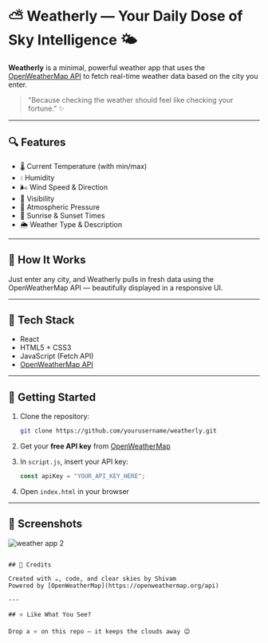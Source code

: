 
# ⛅ Weatherly — Your Daily Dose of Sky Intelligence 🌤️

**Weatherly** is a minimal, powerful weather app that uses the [OpenWeatherMap API](https://openweathermap.org/api) to fetch real-time weather data based on the city you enter.

> "Because checking the weather should feel like checking your fortune." ✨

---

## 🔍 Features

- 🌡️ Current Temperature (with min/max)
- 💧 Humidity
- 🌬️ Wind Speed & Direction
- 🔭 Visibility
- 🔼 Atmospheric Pressure
- 🌅 Sunrise & Sunset Times
- 🌦️ Weather Type & Description

---

## 🎯 How It Works

Just enter any city, and Weatherly pulls in fresh data using the OpenWeatherMap API — beautifully displayed in a responsive UI.

---

## 🧠 Tech Stack

- React
- HTML5 + CSS3
- JavaScript (Fetch API)
- [OpenWeatherMap API](https://openweathermap.org/api)

---

## 🚀 Getting Started

1. Clone the repository:
   ```bash
   git clone https://github.com/yourusername/weatherly.git
   ```

2. Get your **free API key** from [OpenWeatherMap](https://openweathermap.org/api)

3. In `script.js`, insert your API key:
   ```js
   const apiKey = "YOUR_API_KEY_HERE";
   ```

4. Open `index.html` in your browser

---

## 📸 Screenshots
![weather app 2](https://github.com/user-attachments/assets/324a0e60-88b9-4001-9bf5-aa4005afea61)

```

## 🙌 Credits

Created with ☕, code, and clear skies by Shivam  
Powered by [OpenWeatherMap](https://openweathermap.org/api)

---

## ⭐ Like What You See?

Drop a ⭐ on this repo — it keeps the clouds away 😉
